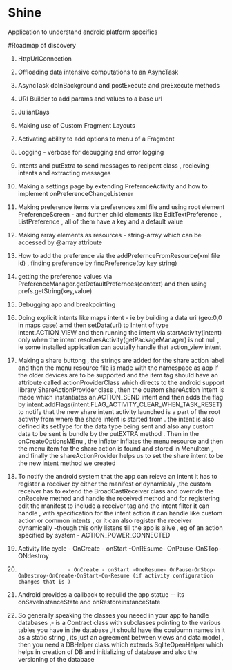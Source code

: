 # Shine
Application to understand android platform specifics

#Roadmap of discovery

1. HttpUrlConnection 

2. Offloading data intensive computations to an AsyncTask 

3. AsyncTask doInBackground and postExecute and preExecute methods 

4. URI Builder to add params and values to a base url 

5. JulianDays 

6. Making use of Custom Fragment Layouts

7. Activating ability to add options to menu of a Fragment

8. Logging - verbose for debugging and error logging

9. Intents and putExtra to send messages to recipent class , recieving intents and extracting messages 

10. Making a settings page by extending PrefernceActivity and how to implement onPreferenceChangeListener

11. Making preference items via preferences xml file and using root element PreferenceScreen - and further child elements like EditTextPreference , ListPreference , all of them have a key and a default value

12. Making array elements as resources - string-array which can be accessed by @array attribute

13. How to add the preference via the addPrefernceFromResource(xml file id) , finding preference by findPreference(by key string)

14. getting the preference values via PreferenceManager.getDefaultPrefernces(context) and then using prefs.getString(key,value)

15. Debugging app and breakpointing 

16. Doing explicit intents like maps intent - ie by building a data uri (geo:0,0 in maps case) amd then setData(uri) to Intent of type intent.ACTION_VIEW and then running the intent via startActivity(intent) only when the intent resolvesActivity(getPackageManager) is not null , ie some installed  application can acutally handle that action_view intent

17. Making a share buttong , the strings are added for the share action label and then the menu resource file is made with the namespace as app if the older devices are to be supported and the item tag should have an attribute called actionProviderClass which directs to the android support library ShareActionProvider class , then the custom shareAction Intent is made which instantiates an ACTION_SEND intent and then adds the flag by intent.addFlags(intent.FLAG_ACTIVITY_CLEAR_WHEN_TASK_RESET) to notify that the new share intent activity launched is a part of the root activity from where the share intent is started from . the intent is also defined its setType for the data type being sent and also any custom data to be sent is bundle by the putEXTRA method . Then in the onCreateOptionsMEnu , the inflater inflates the menu resource and then the menu item for the share action is found and stored in MenuItem , and finally the shareActionProvider helps us to set the share intent to be the new intent method we created 

18. To notify the android system that the app can reieve an intent it has to register a receiver by either the manifest or dynamicaly ,the custom receiver has to extend the BroadCastReceiver class and override the onReceive method and handle the received method and for registering edit the manifest to include a receiver tag and the intent filter it can handle , with specification for the intent action it can handle like custom action or common intents , or it can also register the receiver dynamically -though this only listens till the app is alive , eg of an action specified by system - ACTION_POWER_CONNECTED

19. Activity life cycle - OnCreate - onStart -OnREsume- OnPause-OnSTop- ONdestroy
20.                     - OnCreate - onStart -OneResume- OnPause-OnStop-OnDestroy-OnCreate-OnStart-On-Resume (if activity configuration changes that is )

21. Android provides a callback to rebuild the app statue -- its onSaveInstanceState and onRestoreinstanceState
22. So generally speaking the classes you neeed in your app to handle databases ,- is a Contract class with subclasses pointing to the various tables you have in the database ,it should have the couloumn names in it as a static string , its just an agreement between views and data model , then you need a DBHelper class which extends SqliteOpenHelper which helps in creation of DB and initializing of database and also the versioning of the database


